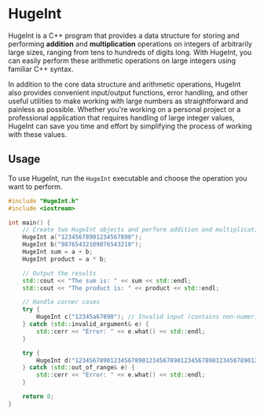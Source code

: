 # HugeInt

HugeInt is a C++ program that provides a data structure for storing and performing **addition** and **multiplication** operations on integers of arbitrarily large sizes, ranging from tens to hundreds of digits long. With HugeInt, you can easily perform these arithmetic operations on large integers using familiar C++ syntax.

In addition to the core data structure and arithmetic operations, HugeInt also provides convenient input/output functions, error handling, and other useful utilities to make working with large numbers as straightforward and painless as possible. Whether you're working on a personal project or a professional application that requires handling of large integer values, HugeInt can save you time and effort by simplifying the process of working with these values.


## Usage

To use HugeInt, run the `HugeInt` executable and choose the operation you want to perform.

```cpp
#include "HugeInt.h"
#include <iostream>

int main() {
    // Create two HugeInt objects and perform addition and multiplication
    HugeInt a("12345678901234567890");
    HugeInt b("98765432109876543210");
    HugeInt sum = a + b;
    HugeInt product = a * b;

    // Output the results
    std::cout << "The sum is: " << sum << std::endl;
    std::cout << "The product is: " << product << std::endl;

    // Handle corner cases
    try {
        HugeInt c("12345a67890"); // Invalid input (contains non-numeric characters)
    } catch (std::invalid_argument& e) {
        std::cerr << "Error: " << e.what() << std::endl;
    }

    try {
        HugeInt d("12345678901234567890123456789012345678901234567890123456789012345678901234567890"); // If input too large
    } catch (std::out_of_range& e) {
        std::cerr << "Error: " << e.what() << std::endl;
    }

    return 0;
}

